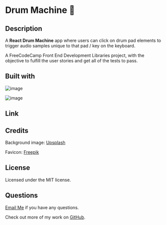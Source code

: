 # Drum Machine 🥁

## Description 

A **React Drum Machine** app where users can click on drum pad elements to trigger audio samples unique to that pad / key on the keyboard.

A FreeCodeCamp Front End Development Libraries project, with the objective to fulfill the user stories and get all of the tests to pass.

## Built with
![image](https://img.shields.io/badge/React-20232A?style=for-the-badge&logo=react&logoColor=61DAFB)

![image](https://img.shields.io/badge/Sass-CC6699?style=for-the-badge&logo=sass&logoColor=white)

## Link
[]()

## Credits

Background image: 
[Upsplash]('https://unsplash.com/collections/871778/texture?utm_source=unsplash&utm_medium=referral&utm_content=creditCopyText')

Favicon:
[Freepik]('https://www.flaticon.com/free-icons/drum')

## License
Licensed under the MIT license.

## Questions 
[Email Me](Chloe.a.harris17@gmail.com) if you have any questions.

Check out more of my work on [GitHub](https://github.com/chloeharris1).
  


